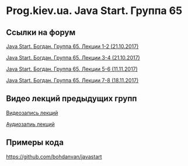 Prog.kiev.ua. Java Start. Группа 65
===

## Cсылки на форум

[Java Start. Богдан. Группа 65. Лекции 1-2 (21.10.2017)](https://prog.kiev.ua/forum/index.php/topic,3221.0.html)

[Java Start. Богдан. Группа 65. Лекции 3-4 (21.10.2017)](https://prog.kiev.ua/forum/index.php/topic,3234.0.html)

[Java Start. Богдан. Группа 65. Лекции 5-6 (11.11.2017)](https://prog.kiev.ua/forum/index.php/topic,3235.0.html)

[Java Start. Богдан. Группа 65. Лекции 7-8 (18.11.2017)](https://prog.kiev.ua/forum/index.php/topic,3281.0.html)

## Видео лекций предыдущих групп

[Видеозапись лекций](https://mega.nz/#F!SRclnQQT)

[Аудиозапиь лекций](https://mega.nz/#F!GY8UjTBS)

## Примеры кода

https://github.com/bohdanvan/javastart
